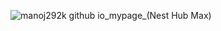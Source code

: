 ![manoj292k github io_mypage_(Nest Hub Max)](https://github.com/manoj292k/mypage/assets/143692735/7c167e1f-60c0-42c3-9de4-07e6ed11aaf9)
